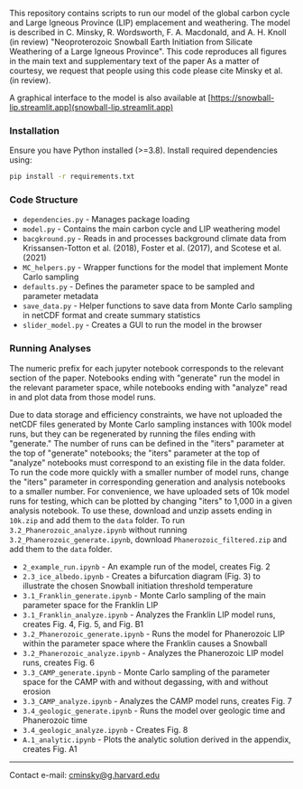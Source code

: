 This repository contains scripts to run our model of the global carbon cycle and Large Igneous Province (LIP) emplacement and weathering. The model is described in C. Minsky, R. Wordsworth, F. A. Macdonald, and A. H. Knoll (in review) "Neoproterozoic Snowball Earth Initiation from Silicate Weathering of a Large Igneous Province". This code reproduces all figures in the main text and supplementary text of the paper As a matter of courtesy, we request that people using this code please cite Minsky et al. (in review).

A graphical interface to the model is also available at [https://snowball-lip.streamlit.app](snowball-lip.streamlit.app)

### Installation

Ensure you have Python installed (>=3.8). Install required dependencies using:

```bash
pip install -r requirements.txt
```

### Code Structure

- `dependencies.py` - Manages package loading
- `model.py` - Contains the main carbon cycle and LIP weathering model
- `bacgkround.py` - Reads in and processes background climate data from Krissansen-Totton et al. (2018), Foster et al. (2017), and Scotese et al. (2021)
- `MC_helpers.py` - Wrapper functions for the model that implement Monte Carlo sampling
- `defaults.py` - Defines the parameter space to be sampled and parameter metadata
- `save_data.py` - Helper functions to save data from Monte Carlo sampling in netCDF format and create summary statistics
- `slider_model.py` - Creates a GUI to run the model in the browser

### Running Analyses

The numeric prefix for each jupyter notebook corresponds to the relevant section of the paper. Notebooks ending with "generate" run the model in the relevant parameter space, while notebooks ending with "analyze" read in and plot data from those model runs.

Due to data storage and efficiency constraints, we have not uploaded the netCDF files generated by Monte Carlo sampling instances with 100k model runs, but they can be regenerated by running the files ending with "generate." The number of runs can be defined in the "iters" parameter at the top of "generate" notebooks; the "iters" parameter at the top of "analyze" notebooks must correspond to an existing file in the data folder. To run the code more quickly with a smaller number of model runs, change the "iters" parameter in corresponding generation and analysis notebooks to a smaller number. For convenience, we have uploaded sets of 10k model runs for testing, which can be plotted by changing "iters" to 1,000 in a given analysis notebook. To use these, download and unzip assets ending in `10k.zip` and add them to the `data` folder. To run `3.2_Phanerozoic_analyze.ipynb` without running `3.2_Phanerozoic_generate.ipynb`, download `Phanerozoic_filtered.zip` and add them to the `data` folder.

- `2_example_run.ipynb` - An example run of the model, creates Fig. 2
- `2.3_ice_albedo.ipynb` - Creates a bifurcation diagram (Fig. 3) to illustrate the chosen Snowball initiation threshold temperature
- `3.1_Franklin_generate.ipynb` - Monte Carlo sampling of the main parameter space for the Franklin LIP
- `3.1_Franklin_analyze.ipynb` - Analyzes the Franklin LIP model runs, creates Fig. 4, Fig. 5, and Fig. B1
- `3.2_Phanerozoic_generate.ipynb` - Runs the model for Phanerozoic LIP within the parameter space where the Franklin causes a Snowball
- `3.2_Phanerozoic_analyze.ipynb` - Analyzes the Phanerozoic LIP model runs, creates Fig. 6
- `3.3_CAMP_generate.ipynb` - Monte Carlo sampling of the parameter space for the CAMP with and without degassing, with and without erosion
- `3.3_CAMP_analyze.ipynb` - Analyzes the CAMP model runs, creates Fig. 7
- `3.4_geologic_generate.ipynb` - Runs the model over geologic time and Phanerozoic time
- `3.4_geologic_analyze.ipynb` - Creates Fig. 8
- `A.1_analytic.ipynb` - Plots the analytic solution derived in the appendix, creates Fig. A1

-------------------------

Contact e-mail: cminsky@g.harvard.edu